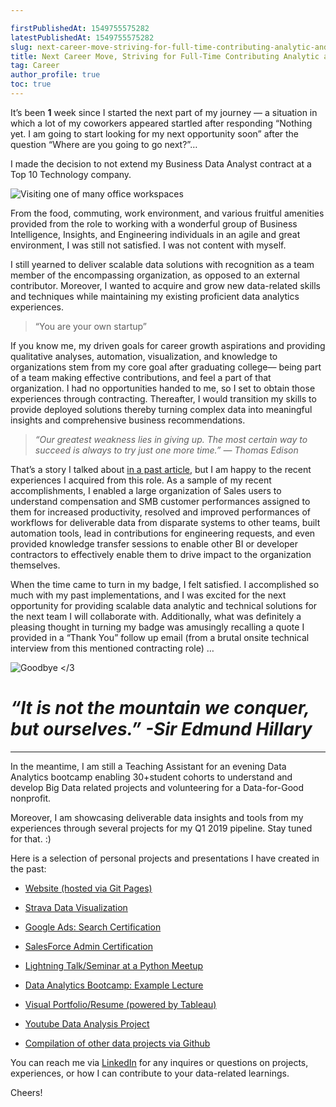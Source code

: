 ```yaml
---

firstPublishedAt: 1549755575282
latestPublishedAt: 1549755575282
slug: next-career-move-striving-for-full-time-contributing-analytic-and-technical-solutions
title: Next Career Move, Striving for Full-Time Contributing Analytic and Technical Solutions
tag: Career
author_profile: true 
toc: true
---
```


It’s been **1** week since I started the next part of my journey — a situation in which a lot of my coworkers appeared startled after responding “Nothing yet. I am going to start looking for my next opportunity soon” after the question “Where are you going to go next?”…

I made the decision to not extend my Business Data Analyst contract at a Top 10 Technology company.

![Visiting one of many office workspaces](https://cdn-images-1.medium.com/max/5766/1*LWypNwWcOod8-ZYxzlomIQ.jpeg)

From the food, commuting, work environment, and various fruitful amenities provided from the role to working with a wonderful group of Business Intelligence, Insights, and Engineering individuals in an agile and great environment, I was still not satisfied. I was not content with myself.

I still yearned to deliver scalable data solutions with recognition as a team member of the encompassing organization, as opposed to an external contributor. Moreover, I wanted to acquire and grow new data-related skills and techniques while maintaining my existing proficient data analytics experiences.

> “You are your own startup”

If you know me, my driven goals for career growth aspirations and providing qualitative analyses, automation, visualization, and knowledge to organizations stem from my core goal after graduating college— being part of a team making effective contributions, and feel a part of that organization. I had no opportunities handed to me, so I set to obtain those experiences through contracting. Thereafter, I would transition my skills to provide deployed solutions thereby turning complex data into meaningful insights and comprehensive business recommendations.

> _“Our greatest weakness lies in giving up. The most certain way to succeed is always to try just one more time.” — Thomas Edison_

That’s a story I talked about [in a past article](https://medium.com/@CloudChaoszero/who-is-raul-54d5304f2178), but I am happy to the recent experiences I acquired from this role. As a sample of my recent accomplishments, I enabled a large organization of Sales users to understand compensation and SMB customer performances assigned to them for increased productivity, resolved and improved performances of workflows for deliverable data from disparate systems to other teams, built automation tools, lead in contributions for engineering requests, and even provided knowledge transfer sessions to enable other BI or developer contractors to effectively enable them to drive impact to the organization themselves.

When the time came to turn in my badge, I felt satisfied. I accomplished so much with my past implementations, and I was excited for the next opportunity for providing scalable data analytic and technical solutions for the next team I will collaborate with. Additionally, what was definitely a pleasing thought in turning my badge was amusingly recalling a quote I provided in a “Thank You” follow up email (from a brutal onsite technical interview from this mentioned contracting role) …

![Goodbye </3](https://cdn-images-1.medium.com/max/5416/1*EnPK7dJNJI0EHCS1VcjCOg.jpeg)

# _“It is not the mountain we conquer, but ourselves.” -Sir Edmund Hillary_

---

In the meantime, I am still a Teaching Assistant for an evening Data Analytics bootcamp enabling 30+student cohorts to understand and develop Big Data related projects and volunteering for a Data-for-Good nonprofit.

Moreover, I am showcasing deliverable data insights and tools from my experiences through several projects for my Q1 2019 pipeline. Stay tuned for that. :)

Here is a selection of personal projects and presentations I have created in the past:

- [Website (hosted via Git Pages)](https://cloudchaoszero.github.io/)

- [Strava Data Visualization](https://cloudchaoszero.github.io/Strava-Running-Visualization/)

- [Google Ads: Search Certification](https://drive.google.com/file/d/1nUt11SW61YbghJAAgEiT-e3ajZUh4YFG/view)

- [SalesForce Admin Certification](http://certification.salesforce.com/verification?&fullname=Raul%20Maldonado)

- [Lightning Talk/Seminar at a Python Meetup](https://www.youtube.com/watch?v=OjT7mT5Ydw0&t=9s)

- [Data Analytics Bootcamp: Example Lecture](https://www.youtube.com/watch?v=g-sTaaaEVZQ)

- [Visual Portfolio/Resume (powered by Tableau)](https://public.tableau.com/profile/raul.maldonado#!/vizhome/Portfolio_52/Portfolio-2018?publish=yes)

- [Youtube Data Analysis Project](https://github.com/CloudChaoszero/Youtube-TrendingVideos-AnalysisV2)

- [Compilation of other data projects via Github](https://github.com/CloudChaoszero)

You can reach me via [LinkedIn](https://www.linkedin.com/in/raulm8) for any inquires or questions on projects, experiences, or how I can contribute to your data-related learnings.

Cheers!
